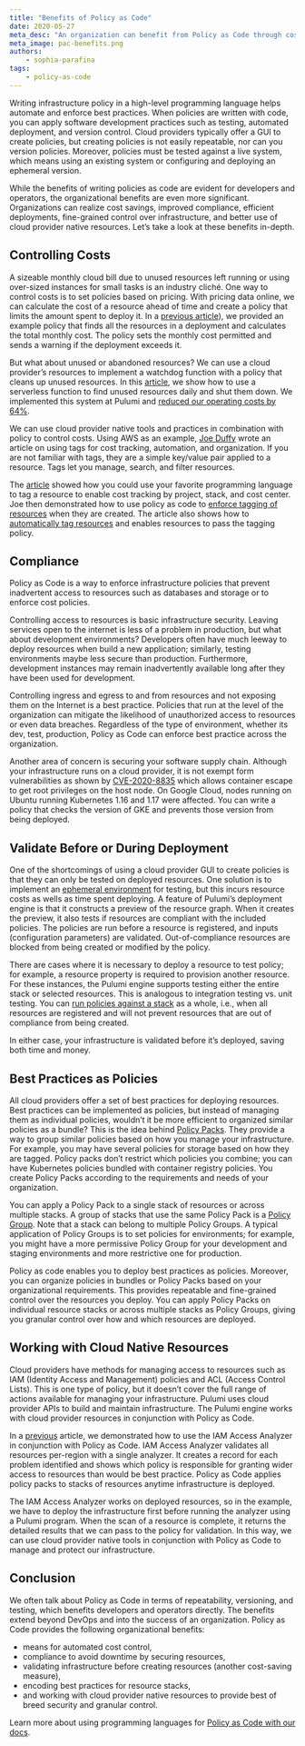 ```yaml
---
title: "Benefits of Policy as Code"
date: 2020-05-27
meta_desc: "An organization can benefit from Policy as Code through cost control, compliance, and best practices."
meta_image: pac-benefits.png
authors:
    - sophia-parafina
tags:
    - policy-as-code
---
```


Writing infrastructure policy in a high-level programming language helps automate and enforce best practices. When policies are written with code, you can apply software development practices such as testing, automated deployment, and version control. Cloud providers typically offer a GUI to create policies,  but creating policies is not easily repeatable, nor can you version policies. Moreover, policies must be tested against a live system, which means using an existing system or configuring and deploying an ephemeral version.

While the benefits of writing policies as code are evident for developers and operators, the organizational benefits are even more significant. Organizations can realize cost savings, improved compliance, efficient deployments, fine-grained control over infrastructure, and better use of cloud provider native resources. Let’s take a look at these benefits in-depth.

<!--more-->

## Controlling Costs

A sizeable monthly cloud bill due to unused resources left running or using over-sized instances for small tasks is an industry cliché. One way to control costs is to set policies based on pricing. With pricing data online, we can calculate the cost of a resource ahead of time and create a policy that limits the amount spent to deploy it. In a [previous article](/blog/manage-infrastructure-with-pac#controlling-cost-on-aws)), we provided an example policy that finds all the resources in a deployment and calculates the total monthly cost. The policy sets the monthly cost permitted and sends a warning if the deployment exceeds it.

But what about unused or abandoned resources? We can use a cloud provider’s resources to implement a watchdog function with a policy that cleans up unused resources. In this [article](/blog/controlling-aws-costs-with-lambda-and-pulumi/), we show how to use a serverless function to find unused resources daily and shut them down. We implemented this system at Pulumi and [reduced our operating costs by 64%](/blog/controlling-aws-costs-with-lambda-and-pulumi#in-conclusion).

We can use cloud provider native tools and practices in combination with policy to control costs. Using AWS as an example, [Joe Duffy](https://twitter.com/funcofjoe) wrote an article on using tags for cost tracking, automation, and organization. If you are not familiar with tags, they are a simple key/value pair applied to a resource. Tags let you manage, search, and filter resources.

The [article](/blog/automatically-enforcing-aws-resource-tagging-policies/) showed how you could use your favorite programming language to tag a resource to enable cost tracking by project, stack, and cost center. Joe then demonstrated how to use policy as code to [enforce tagging of resources](/blog/automatically-enforcing-aws-resource-tagging-policies#defining-our-tags-enforcer-policy) when they are created.  The article also shows how to [automatically tag resources](/blog/automatically-enforcing-aws-resource-tagging-policies#automatically-applying-tags) and enables resources to pass the tagging policy.

## Compliance

Policy as Code is a way to enforce infrastructure policies that prevent inadvertent access to resources such as databases and storage or to enforce cost policies.

Controlling access to resources is basic infrastructure security. Leaving services open to the internet is less of a problem in production, but what about development environments? Developers often have much leeway to deploy resources when build a new application; similarly, testing environments maybe less secure than production. Furthermore, development instances may remain inadvertently available long after they have been used for development.

Controlling ingress and egress to and from resources and not exposing them on the Internet is a best practice. Policies that run at the level of the organization can mitigate the likelihood of unauthorized access to resources or even data breaches. Regardless of the type of environment, whether its dev, test, production, Policy as Code can enforce best practice across the organization.

Another area of concern is securing your software supply chain. Although your infrastructure runs on a cloud provider, it is not exempt form vulnerabilities as shown by [CVE-2020-8835](https://cve.mitre.org/cgi-bin/cvename.cgi?name=CVE-2020-8835) which allows container escape to get root privileges on the host node. On Google Cloud, nodes running on Ubuntu running Kubernetes 1.16 and 1.17 were affected. You can write a policy that checks the version of GKE and prevents those version from being deployed.

## Validate Before or During Deployment

One of the shortcomings of using a cloud provider GUI to create policies is that they can only be tested on deployed resources. One solution is to implement an [ephemeral environment](https://about.gitlab.com/blog/2020/01/27/kubecon-na-2019-are-you-about-to-break-prod/) for testing, but this incurs resource costs as wells as time spent deploying. A feature of Pulumi’s deployment engine is that it constructs a preview of the resource graph. When it creates the preview, it also tests if resources are compliant with the included policies. The policies are run before a resource is registered, and inputs (configuration parameters) are validated. Out-of-compliance resources are blocked from being created or modified by the policy.

There are cases where it is necessary to deploy a resource to test policy; for example, a resource property is required to provision another resource. For these instances, the Pulumi engine supports testing either the entire stack or selected resources. This is analogous to integration testing vs. unit testing. You can [run policies against a stack](/blog/enforcing-different-kinds-of-policies-for-cloud-resources#stack-validation) as a whole, i.e., when all resources are registered and will not prevent resources that are out of compliance from being created.

In either case, your infrastructure is validated before it’s deployed, saving both time and money.

## Best Practices as Policies

All cloud providers offer a set of best practices for deploying resources. Best practices can be implemented as policies, but instead of managing them as individual policies, wouldn’t it be more efficient to organized similar policies as a bundle? This is the idea behind [Policy Packs](/docs/using-pulumi/crossguard/core-concepts#policy-pack). They provide a way to group similar policies based on how you manage your infrastructure. For example, you may have several policies for storage based on how they are tagged. Policy packs don’t restrict which policies you combine; you can have Kubernetes policies bundled with container registry policies. You create Policy Packs according to the requirements and needs of your organization.

You can apply a Policy Pack to a single stack of resources or across multiple stacks. A group of stacks that use the same Policy Pack is a [Policy Group](/docs/using-pulumi/crossguard/core-concepts#policy-group). Note that a stack can belong to multiple Policy Groups. A typical application of Policy Groups is to set policies for environments; for example, you might have a more permissive Policy Group for your development and staging environments and more restrictive one for production.

Policy as code enables you to deploy best practices as policies. Moreover, you can organize policies in bundles or Policy Packs based on your organizational requirements. This provides repeatable and fine-grained control over the resources you deploy. You can apply Policy Packs on individual resource stacks or across multiple stacks as Policy Groups, giving you granular control over how and which resources are deployed.

## Working with Cloud Native Resources

Cloud providers have methods for managing access to resources such as IAM (Identity Access and Management) policies and ACL (Access Control Lists). This is one type of policy, but it doesn’t cover the full range of actions available for managing your infrastructure. Pulumi uses cloud provider APIs to build and maintain infrastructure. The Pulumi engine works with cloud provider resources in conjunction with Policy as Code.

In a [previous](/blog/aws-iam-access-analyzer-and-crossguard/) article, we demonstrated how to use the IAM Access Analyzer in conjunction with Policy as Code.  IAM Access Analyzer validates all resources per-region with a single analyzer. It creates a record for each problem identified and shows which policy is responsible for granting wider access to resources than would be best practice. Policy as Code applies policy packs to stacks of resources anytime infrastructure is deployed.

The IAM Access Analyzer works on deployed resources, so in the example, we have to deploy the infrastructure first before running the analyzer using a Pulumi program. When the scan of a resource is complete, it returns the detailed results that we can pass to the policy for validation. In this way, we can use cloud provider native tools in conjunction with Policy as Code to manage and protect our infrastructure.

## Conclusion

We often talk about Policy as Code in terms of repeatability, versioning, and testing, which benefits developers and operators directly. The benefits extend beyond DevOps and into the success of an organization. Policy as Code provides the following organizational benefits:

- means for automated cost control,
- compliance to avoid downtime by securing resources,
- validating infrastructure before creating resources (another cost-saving measure),
- encoding best practices for resource stacks,
- and working with cloud provider native resources to provide best of breed security and granular control.

Learn more about using programming languages for [Policy as Code with our docs](/docs/using-pulumi/crossguard/).
